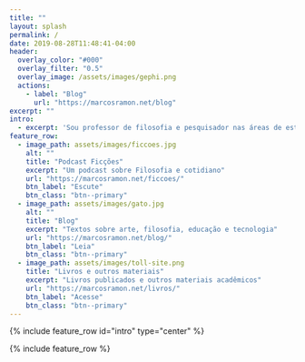 ```yaml
---
title: ""
layout: splash
permalink: /
date: 2019-08-28T11:48:41-04:00
header:
  overlay_color: "#000"
  overlay_filter: "0.5"
  overlay_image: /assets/images/gephi.png
  actions:
    - label: "Blog"
      url: "https://marcosramon.net/blog"
excerpt: ""
intro: 
  - excerpt: 'Sou professor de filosofia e pesquisador nas áreas de estética e cibercultura. Escrevo sobre jogos no [Nintendo Blast](https://www.google.com/search?safe=active&client=firefox-b-d&ei=Y9VmXbr8NMqy5OUP49u5mAk&q=nintendo+blast%2Bmarcos+ramon&oq=nintendo+blast%2Bmarcos+ramon&gs_l=psy-ab.3...6696.7125..7728...0.0..0.131.261.0j2......0....1..gws-wiz.......35i304i39.Oji19PthDQc&ved=0ahUKEwj6uczspabkAhVKGbkGHeNtDpMQ4dUDCAo&uact=5), produzo podcasts e escrevo sobre arte, filosofia e tecnologia. [Lattes](http://lattes.cnpq.br/9538072103558772) | [Orcid](https://orcid.org/0000-0002-8720-8706) | [Twitter](https://twitter.com/mrtollens)'
feature_row:
  - image_path: assets/images/ficcoes.jpg
    alt: ""
    title: "Podcast Ficções"
    excerpt: "Um podcast sobre Filosofia e cotidiano"
    url: "https://marcosramon.net/ficcoes/"
    btn_label: "Escute"
    btn_class: "btn--primary"
  - image_path: assets/images/gato.jpg
    alt: ""
    title: "Blog"
    excerpt: "Textos sobre arte, filosofia, educação e tecnologia"
    url: "https://marcosramon.net/blog/"
    btn_label: "Leia"
    btn_class: "btn--primary"
  - image_path: assets/images/toll-site.png
    title: "Livros e outros materiais"
    excerpt: "Livros publicados e outros materiais acadêmicos"
    url: "https://marcosramon.net/livros/"
    btn_label: "Acesse"
    btn_class: "btn--primary"
---
```


{% include feature_row id="intro" type="center" %}

{% include feature_row %}
